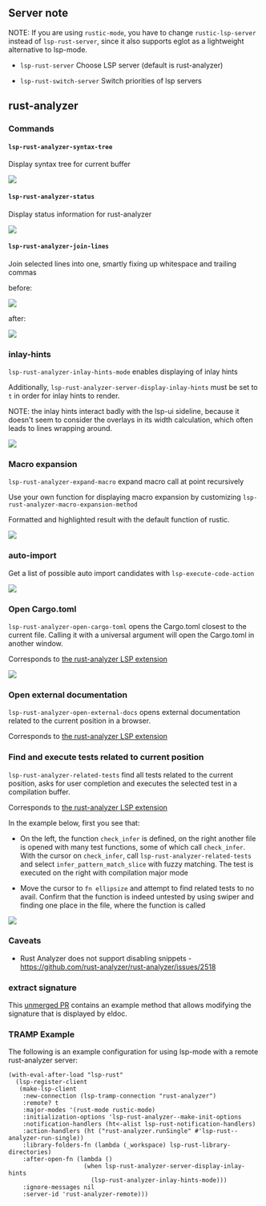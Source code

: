 ## Server note

NOTE: If you are using `rustic-mode`, you have to change `rustic-lsp-server` instead of `lsp-rust-server`, since it also supports eglot as a lightweight alternative to lsp-mode.

- `lsp-rust-server` Choose LSP server (default is rust-analyzer)

- `lsp-rust-switch-server` Switch priorities of lsp servers

## rust-analyzer

### Commands

#### `lsp-rust-analyzer-syntax-tree`

Display syntax tree for current buffer

![](../examples/lsp-rust-analyzer-syntax-tree.png)

#### `lsp-rust-analyzer-status`

Display status information for rust-analyzer

![](../examples/lsp-rust-analyzer-status.png)

#### `lsp-rust-analyzer-join-lines`

Join selected lines into one, smartly fixing up whitespace and trailing commas

before:

![](../examples/lsp-rust-join-lines-before.png)

after:

![](../examples/lsp-rust-join-lines-after.png)

### inlay-hints

`lsp-rust-analyzer-inlay-hints-mode` enables displaying of inlay hints

Additionally, `lsp-rust-analyzer-server-display-inlay-hints` must be set to `t` in order for inlay hints to render.

NOTE: the inlay hints interact badly with the lsp-ui sideline, because it doesn't seem to consider the overlays in its width calculation, which often leads to lines wrapping around.

![](../examples/lsp-rust-analyzer-inlay-hints.png)

### Macro expansion

`lsp-rust-analyzer-expand-macro` expand macro call at point recursively

Use your own function for displaying macro expansion by customizing `lsp-rust-analyzer-macro-expansion-method`

Formatted and highlighted result with the default function of rustic.

![](../examples/lsp-rust-macro-expansion.png)

### auto-import

Get a list of possible auto import candidates with `lsp-execute-code-action`

![](../examples/lsp-rust-analyzer-auto-import.png)

### Open Cargo.toml

`lsp-rust-analyzer-open-cargo-toml` opens the Cargo.toml closest to the current file. Calling it with a universal argument will open the Cargo.toml in another window.

Corresponds to [the rust-analyzer LSP extension](https://github.com/rust-analyzer/rust-analyzer/blob/master/docs/dev/lsp-extensions.md#open-cargotoml)

![](../examples/lsp-rust-analyzer-open-cargo-toml.gif)

### Open external documentation

`lsp-rust-analyzer-open-external-docs` opens external documentation related to the current position in a browser.

Corresponds to [the rust-analyzer LSP extension](https://github.com/rust-analyzer/rust-analyzer/blob/master/docs/dev/lsp-extensions.md#open-external-documentation)

### Find and execute tests related to current position

`lsp-rust-analyzer-related-tests` find all tests related to the current position, asks for user completion and executes the selected test in a compilation buffer.

Corresponds to [the rust-analyzer LSP extension](https://github.com/rust-analyzer/rust-analyzer/blob/master/docs/dev/lsp-extensions.md#related-tests)

In the example below, first you see that:
   + On the left, the function `check_infer` is defined, on the right another
     file is opened with many test functions, some of which call `check_infer`.
     With the cursor on `check_infer`, call `lsp-rust-analyzer-related-tests`
     and select `infer_pattern_match_slice` with fuzzy matching. The test is
     executed on the right with compilation major mode

   + Move the cursor to `fn ellipsize` and attempt to find related tests to no
     avail. Confirm that the function is indeed untested by using swiper and
     finding one place in the file, where the function is called

![](../examples/lsp-rust-analyzer-find-related-tests.gif)

### Caveats

- Rust Analyzer does not support disabling snippets - https://github.com/rust-analyzer/rust-analyzer/issues/2518

### extract signature

This [unmerged PR](https://github.com/emacs-lsp/lsp-mode/pull/1740) contains an example method that allows
modifying the signature that is displayed by eldoc.

### TRAMP Example

The following is an example configuration for using lsp-mode with a remote rust-analyzer server:

```
(with-eval-after-load "lsp-rust"
  (lsp-register-client
   (make-lsp-client
    :new-connection (lsp-tramp-connection "rust-analyzer")
    :remote? t
    :major-modes '(rust-mode rustic-mode)
    :initialization-options 'lsp-rust-analyzer--make-init-options
    :notification-handlers (ht<-alist lsp-rust-notification-handlers)
    :action-handlers (ht ("rust-analyzer.runSingle" #'lsp-rust--analyzer-run-single))
    :library-folders-fn (lambda (_workspace) lsp-rust-library-directories)
    :after-open-fn (lambda ()
                     (when lsp-rust-analyzer-server-display-inlay-hints
                       (lsp-rust-analyzer-inlay-hints-mode)))
    :ignore-messages nil
    :server-id 'rust-analyzer-remote)))
```
